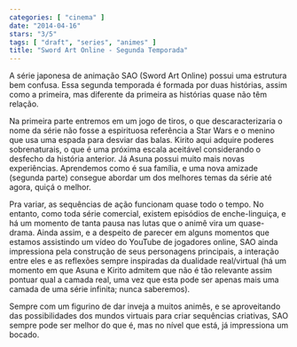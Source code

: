 ```yaml
---
categories: [ "cinema" ]
date: "2014-04-16"
stars: "3/5"
tags: [ "draft", "series", "animes" ]
title: "Sword Art Online - Segunda Temporada"
---
```

A série japonesa de animação SAO (Sword Art Online) possui uma
estrutura bem confusa. Essa segunda temporada é formada por duas
histórias, assim como a primeira, mas diferente da primeira as histórias
quase não têm relação.

Na primeira parte entremos em um jogo de tiros, o que descaracterizaria o
nome da série não fosse a espirituosa referência a Star Wars e o menino
que usa uma espada para desviar das balas. Kirito aqui adquire poderes
sobrenaturais, o que é uma próxima escala aceitável considerando
o desfecho da história anterior. Já Asuna possui muito mais novas
experiências. Aprendemos como é sua família, e uma nova amizade
(segunda parte) consegue abordar um dos melhores temas da série até
agora, quiçá o melhor.

Pra variar, as sequências de ação funcionam quase todo o
tempo. No entanto, como toda série comercial, existem episódios de
enche-linguiça, e há um momento de tanta pausa nas lutas que o animê
vira um quase-drama. Ainda assim, e a despeito de parecer em alguns
momentos que estamos assistindo um vídeo do YouTube de jogadores online,
SAO ainda impressiona pela construção de seus personagens principais,
a interação entre eles e as reflexões sempre inspiradas da dualidade
real/virtual (há um momento em que Asuna e Kirito admitem que não é
tão relevante assim pontuar qual a camada real, uma vez que esta pode
ser apenas mais uma camada de uma série infinita; nunca saberemos).

Sempre com um figurino de dar inveja a muitos animês, e se aproveitando
das possibilidades dos mundos virtuais para criar sequências criativas,
SAO sempre pode ser melhor do que é, mas no nível que está, já
impressiona um bocado.
